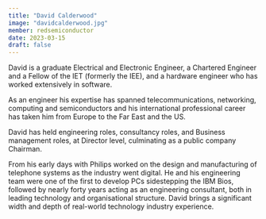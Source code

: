 ```yaml
---
title: "David Calderwood"
image: "davidcalderwood.jpg"
member: redsemiconductor
date: 2023-03-15
draft: false
---
```


David is a graduate Electrical and Electronic Engineer, a Chartered Engineer and a Fellow of the IET (formerly the IEE), and a hardware engineer who has worked extensively in software.

As an engineer his expertise has spanned telecommunications, networking, computing and semiconductors and his international professional career has taken him from Europe to the Far East and the US.

David has held engineering roles, consultancy roles, and Business management roles, at Director level, culminating as a public company Chairman.

From his early days with Philips worked on the design and manufacturing of telephone systems as the industry went digital.  He and his engineering team were one of the first to develop PCs sidestepping the IBM Bios, followed by nearly forty years acting as an engineering consultant, both in leading technology and organisational structure. David brings a significant width and depth of real-world technology industry experience.